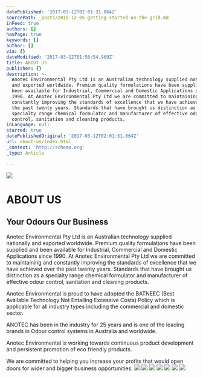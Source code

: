 ```yaml
---
datePublished: '2017-03-12T02:01:31.064Z'
sourcePath: _posts/2015-12-05-getting-started-on-the-grid.md
inFeed: true
authors: []
hasPage: true
keywords: []
author: []
via: {}
dateModified: '2017-03-12T01:56:54.960Z'
title: ABOUT US
publisher: {}
description: >-
  Anotec Environmental Pty Ltd is an Australian technology supplied nationally
  and exported worldwide. Premium quality formulations have been supplied and
  been available for Industrial, Commercial and Domestic Applications since
  1990. At Anotec Environmental Pty Ltd we are committed to maintaining and
  constantly improving the standards of excellence that we have achieved over
  the past twenty years. Standards that have brought us distinction as a
  specialty range chemical formulator and manufacturer of effective odour
  control, sanitation and cleaning products.
inLanguage: null
starred: true
datePublishedOriginal: '2017-03-12T02:01:31.064Z'
url: about-us/index.html
_context: 'http://schema.org'
_type: Article

---
```

![](https://the-grid-user-content.s3-us-west-2.amazonaws.com/2f8dded5-e674-41e9-8e1e-0fb1f47bb2d7.jpg)

# ABOUT US

## Your Odours Our Business

Anotec Environmental Pty Ltd is an Australian technology supplied nationally and exported worldwide. Premium quality formulations have been supplied and been available for Industrial, Commercial and Domestic Applications since 1990\. At Anotec Environmental Pty Ltd we are committed to maintaining and constantly improving the standards of excellence that we have achieved over the past twenty years. Standards that have brought us distinction as a specialty range chemical formulator and manufacturer of effective odour control, sanitation and cleaning products.

Anotec Environmental is proud to have adopted the BATNEEC (Best Available Technology Not Entailing Excessive Costs) Policy which is applicable for all industry types including the commercial and domestic sector.

ANOTEC has been in the industry for 25 years and is one of the leading brands in Odour control systems in Australia and worldwide.

Anotec Environmental is working towards continuous product development and persistent promotion of eco friendly products.

We are committed to helping you increase your profits that would open doors for wider and bigger business opportunities.
![](https://the-grid-user-content.s3-us-west-2.amazonaws.com/04233b49-f195-47ed-85cf-1b244589d199.jpg)
![](https://the-grid-user-content.s3-us-west-2.amazonaws.com/9c6bd088-95cd-4ca1-a3d4-d44f0a246002.jpg)
![](https://the-grid-user-content.s3-us-west-2.amazonaws.com/cac3523f-c114-4ebc-8c7a-13606bfdc047.png)
![](https://the-grid-user-content.s3-us-west-2.amazonaws.com/9d80d846-d0a8-40a9-b933-fd099e40a2ce.jpg)
![](https://the-grid-user-content.s3-us-west-2.amazonaws.com/53b6131e-6b3d-4ac4-a945-ea8f55af167e.jpg)
![](https://the-grid-user-content.s3-us-west-2.amazonaws.com/329b16b6-649c-41c8-adf0-fde624d801b0.png)
![](https://the-grid-user-content.s3-us-west-2.amazonaws.com/872a3264-eca2-46f4-bc47-7f22e52ce21f.jpg)